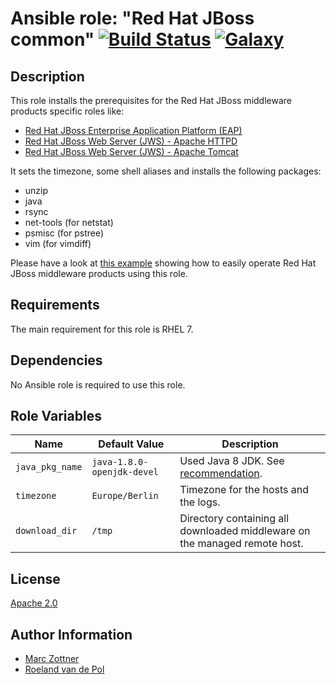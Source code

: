 Ansible role: "Red Hat JBoss common" [![Build Status](https://travis-ci.org/Maarc/ansible-role-redhat-jboss-common.svg?branch=master)](https://travis-ci.org/Maarc/ansible-role-redhat-jboss-common) [![Galaxy](https://img.shields.io/badge/galaxy-maarc.rh--jboss--common-blue.svg?style=flat)](https://galaxy.ansible.com/Maarc/rh-jboss-common)
=================================

Description
-----------

This role installs the prerequisites for the Red Hat JBoss middleware products specific roles like:

- [Red Hat JBoss Enterprise Application Platform (EAP)](https://github.com/Maarc/ansible-role-redhat-jboss-eap)
- [Red Hat JBoss Web Server (JWS) - Apache HTTPD](https://github.com/Maarc/ansible-role-redhat-jboss-web-server-httpd)
- [Red Hat JBoss Web Server (JWS) - Apache Tomcat](https://github.com/Maarc/ansible-role-redhat-jboss-web-server-tomcat)

It sets the timezone, some shell aliases and installs the following packages:

- unzip
- java
- rsync
- net-tools (for netstat)
- psmisc (for pstree)
- vim (for vimdiff)

Please have a look at [this example](https://github.com/Maarc/ansible_middleware_soe) showing how to easily operate Red Hat JBoss middleware products using this role.


Requirements
------------

The main requirement for this role is RHEL 7.


Dependencies
------------

No Ansible role is required to use this role.


Role Variables
--------------

| Name              | Default Value       | Description          |
|-------------------|---------------------|----------------------|
| `java_pkg_name` | `java-1.8.0-openjdk-devel` | Used Java 8 JDK. See [recommendation](https://access.redhat.com/solutions/18259). |
| `timezone` | `Europe/Berlin` |  Timezone for the hosts and the logs. |
| `download_dir` | `/tmp` | Directory containing all downloaded middleware  on the managed remote host. |


License
-------

[Apache 2.0](./LICENSE)


Author Information
------------------

* [Marc Zottner](https://github.com/Maarc)
* [Roeland van de Pol](https://github.com/roelandpol)
